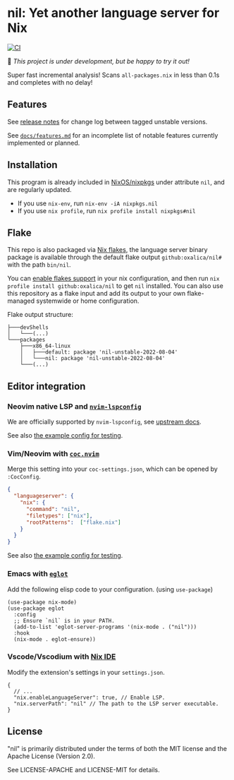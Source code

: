 # nil: Yet another language server for Nix

[![CI](https://github.com/oxalica/nil/actions/workflows/ci.yml/badge.svg)](https://github.com/oxalica/nil/actions/workflows/ci.yml)

🚧 *This project is under development, but be happy to try it out!*

Super fast incremental analysis! Scans `all-packages.nix` in less than 0.1s and completes with no delay!

## Features

See [release notes][releases] for change log between tagged unstable versions.

See [`docs/features.md`](docs/features.md) for an incomplete list of notable features currently
implemented or planned.

[releases]: https://github.com/oxalica/nil/releases

## Installation

This program is already included in [NixOS/nixpkgs][nixpkgs] under attribute `nil`,
and are regularly updated.

[nixpkgs]: https://github.com/NixOS/nixpkgs

- If you use `nix-env`, run `nix-env -iA nixpkgs.nil`
- If you use `nix profile`, run `nix profile install nixpkgs#nil`

## Flake

This repo is also packaged via [Nix flakes][nix-flakes], the language server binary package is
available through the default flake output `github:oxalica/nil#` with the path `bin/nil`.

You can [enable flakes support][nix-flakes-install] in your nix configuration, and then
run `nix profile install github:oxalica/nil` to get `nil` installed.
You can also use this repository as a flake input and add its output to your own flake-managed
systemwide or home configuration.

Flake output structure:
```
├───devShells
│   └───(...)
└───packages
    ├───x86_64-linux
    │   ├───default: package 'nil-unstable-2022-08-04'
    │   └───nil: package 'nil-unstable-2022-08-04'
    └───(...)
```

[nix-flakes]: https://nixos.wiki/wiki/Flakes
[nix-flakes-install]: https://nixos.wiki/wiki/Flakes#Installing_flakes

## Editor integration

### Neovim native LSP and [`nvim-lspconfig`]

[`nvim-lspconfig`]: https://github.com/neovim/nvim-lspconfig

We are officially supported by `nvim-lspconfig`, see [upstream docs](https://github.com/neovim/nvim-lspconfig/blob/0fafc3ef648bd612757630097c96b725a36a0476/doc/server_configurations.txt#nil_ls).

See also [the example config for testing](dev/neovim-lsp.nix).

### Vim/Neovim with [`coc.nvim`]

[`coc.nvim`]: https://github.com/neoclide/coc.nvim

Merge this setting into your `coc-settings.json`, which can be opened by `:CocConfig`.

```json
{
  "languageserver": {
    "nix": {
      "command": "nil",
      "filetypes": ["nix"],
      "rootPatterns":  ["flake.nix"]
    }
  }
}
```

See also [the example config for testing](dev/vim-coc.nix).

### Emacs with [`eglot`]

[`eglot`]: https://github.com/joaotavora/eglot

Add the following elisp code to your configuration. (using `use-package`)

```elisp
(use-package nix-mode)
(use-package eglot
  :config
  ;; Ensure `nil` is in your PATH.
  (add-to-list 'eglot-server-programs '(nix-mode . ("nil")))
  :hook
  (nix-mode . eglot-ensure))
```

### Vscode/Vscodium with [Nix IDE]

[Nix IDE]: https://github.com/nix-community/vscode-nix-ide

Modify the extension's settings in your `settings.json`.

```jsonc
{
  // ...
  "nix.enableLanguageServer": true, // Enable LSP.
  "nix.serverPath": "nil" // The path to the LSP server executable.
}
```

## License

"nil" is primarily distributed under the terms of both the MIT
license and the Apache License (Version 2.0).

See LICENSE-APACHE and LICENSE-MIT for details.
